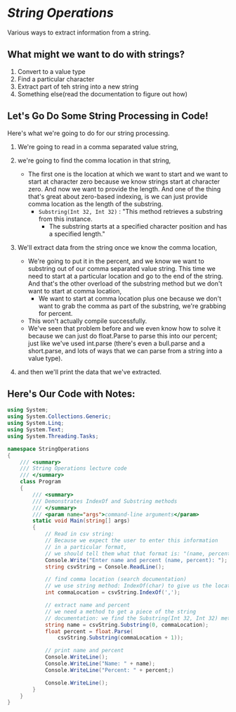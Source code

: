 # ***String Operations***
Various ways to extract information from a string.

## What might we want to do with strings?
1. Convert to a value type
2. Find a particular character
3. Extract part of teh string into a new string
4. Something else(read the documentation to figure out how)

## Let's Go Do Some String Processing in Code!
Here's what we're going to do for our string processing.
1. We're going to read in a comma separated value string,

2. we're going to find the comma location in that string,
    - The first one is the location at which we want to start and we want to start at character zero because we know strings start at character zero. And now we want to provide the length. And one of the thing that's great about zero-based indexing, is we can just provide comma location as the length of the substring.
        - `Substring(Int 32, Int 32)` : "This method retrieves a substring from this instance. 
            - The substring starts at a specified character position and has a specified length." 

3. We'll extract data from the string once we know the comma location,
    - We're going to put it in the percent, and we know we want to substring out of our comma separated value string. This time we need to start at a particular location and go to the end of the string. And that's the other overload of the substring method but we don't want to start at comma location,
        - We want to start at comma location plus one because we don't want to grab the comma as part of the substring, we're grabbing for percent.
    - This won't actually compile successfully. 
    - We've seen that problem before and we even know how to solve it because we can just do float.Parse to parse this into our percent; just like we've used int.parse (there's even a bull.parse and a short.parse, and lots of ways that we can parse from a string into a value type). 

4. and then we'll print the data that we've extracted.


## Here's Our Code with Notes:
```C#
using System;
using System.Collections.Generic;
using System.Linq;
using System.Text;
using System.Threading.Tasks;

namespace StringOperations
{
    /// <summary>
    /// String Operations lecture code
    /// </summary>
    class Program
    {
        /// <summary>
        /// Demonstrates IndexOf and Substring methods
        /// </summary>
        /// <param name="args">command-line arguments</param>
        static void Main(string[] args)
        {
            // Read in csv string:
            // Because we expect the user to enter this information 
            // in a particular format, 
            // we should tell them what that format is: "(name, percent)" 
            Console.Write("Enter name and percent (name, percent): ");
            string csvString = Console.ReadLine();

            // find comma location (search documentation)
            // we use string method: IndexOf(char) to give us the location
            int commaLocation = csvString.IndexOf(',');

            // extract name and percent
            // we need a method to get a piece of the string
            // documentation: we find the Substring(Int 32, Int 32) method:
            string name = csvString.Substring(0, commaLocation);
            float percent = float.Parse(
                csvString.Substring(commaLocation + 1));

            // print name and percent
            Console.WriteLine();
            Console.WriteLine("Name: " + name);
            Console.WriteLine("Percent: " + percent;)

            Console.WriteLine();
        }
    }
}